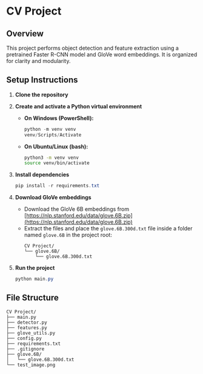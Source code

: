 # CV Project

## Overview
This project performs object detection and feature extraction using a pretrained Faster R-CNN model and GloVe word embeddings. It is organized for clarity and modularity.

## Setup Instructions

1. **Clone the repository**

2. **Create and activate a Python virtual environment**

   - **On Windows (PowerShell):**
     ```powershell
     python -m venv venv
     venv/Scripts/Activate
     ```

   - **On Ubuntu/Linux (bash):**
     ```bash
     python3 -m venv venv
     source venv/bin/activate
     ```

3. **Install dependencies**
   ```powershell
   pip install -r requirements.txt
   ```

4. **Download GloVe embeddings**
   - Download the GloVe 6B embeddings from [https://nlp.stanford.edu/data/glove.6B.zip](https://nlp.stanford.edu/data/glove.6B.zip)
   - Extract the files and place the `glove.6B.300d.txt` file inside a folder named `glove.6B` in the project root:
     ```
     CV Project/
     └── glove.6B/
         └── glove.6B.300d.txt
     ```

5. **Run the project**
   ```powershell
   python main.py
   ```

## File Structure
```
CV Project/
├── main.py
├── detector.py
├── features.py
├── glove_utils.py
├── config.py
├── requirements.txt
├── .gitignore
├── glove.6B/
│   └── glove.6B.300d.txt
└── test_image.png
```
